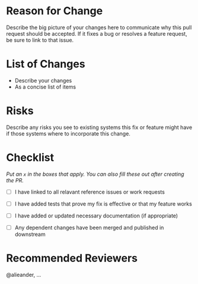 Reason for Change
===================
Describe the big picture of your changes here to communicate why this pull
request should be accepted. If it fixes a bug or resolves a feature request,
be sure to link to that issue.

List of Changes
===============
* Describe your changes
* As a concise list of items

Risks
=====
Describe any risks you see to existing systems this fix or feature might have
if those systems where to incorporate this change.

Checklist
=========
_Put an `x` in the boxes that apply. 
You can also fill these out after creating the PR._

- [ ] I have linked to all relavant reference issues or work requests
- [ ] I have added tests that prove my fix is effective or that my feature works
- [ ] I have added or updated necessary documentation (if appropriate)
- [ ] Any dependent changes have been merged and published in downstream


Recommended Reviewers
=====================
@alieander, ...
